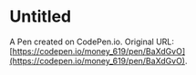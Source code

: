 # Untitled

A Pen created on CodePen.io. Original URL: [https://codepen.io/money_619/pen/BaXdGvO](https://codepen.io/money_619/pen/BaXdGvO).

